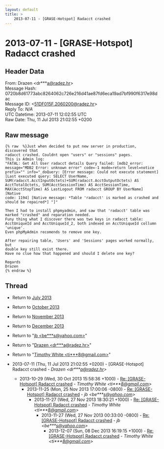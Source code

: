 ```yaml
---
layout: default
title: >
    2013-07-11 - [GRASE-Hotspot] Radacct crashed
---
```


# 2013-07-11 - [GRASE-Hotspot] Radacct crashed

## Header Data

From: Drazen \<dr***a@radez.hr\><br>
Message Hash: 0720b8d61773abc8264062c726e216d41ae87fd6eca19ad7bf990f6317e98dac<br>
Message ID: \<51DF015F.2060200@radez.hr\><br>
Reply To: _N/A_<br>
UTC Datetime: 2013-07-11 12:02:55 UTC<br>
Raw Date: Thu, 11 Jul 2013 21:02:55 +0200<br>

## Raw message

```
{% raw  %}Just when decided to put new server in production, discovered that 
radacct crashed. Couldnt open "users" or "sessions" pages.
This is Admin log:
"FATAL: Get All User radacct details Query failed: [mdb2_error: 
message="MDB2 Error: unknown error" code=-1 mode=return level=notice 
prefix="" info="_doQuery: [Error message: Could not execute statement] 
[Last executed query: SELECT UserName, 
SUM(radacct.AcctInputOctets)+SUM(radacct.AcctOutputOctets) AS 
AcctTotalOctets, SUM(AcctSessionTime) AS AcctSessionTime, 
MAX(AcctStopTime) AS LastLogout FROM radacct GROUP BY UserName] [Native 
code: 1194] [Native message: *Table 'radacct' is marked as crashed and 
should be repaired*] "]"

Then I had to install phpmyadmin, and saw that 'radacct' table was 
marked "crashed" and reparation needed.
Funy thing what I discover there was two keys in radacct table: 
AcctUniqueId and AcctUniqueId_2, both indexed on AcctUniqueId collumn 
'unique'.
Even phpMyAdmin recomends to remove one key.

After repairing table, 'Users' and 'Sessions' pages worked normally, but 
double key still exist there.
Have no clue how that happened and should I delete one key?

Regards
Drazen
{% endraw %}
```

## Thread

+ Return to [July 2013](/archive/2013/07)
+ Return to [October 2013](/archive/2013/10)
+ Return to [November 2013](/archive/2013/11)
+ Return to [December 2013](/archive/2013/12)

+ Return to "[jb <be***s<span>@</span>yahoo.com>](/authors/be___s_at_yahoo_com)"
+ Return to "[Drazen <dr***a<span>@</span>radez.hr>](/authors/dr___a_at_radez_hr)"
+ Return to "[Timothy White <ti***8<span>@</span>gmail.com>](/authors/ti___8_at_gmail_com)"

+ 2013-07-11 (Thu, 11 Jul 2013 21:02:55 +0200) - [GRASE-Hotspot] Radacct crashed - _Drazen \<dr***a@radez.hr\>_
  + 2013-10-29 (Wed, 30 Oct 2013 15:58:36 +1000) - [Re: [GRASE-Hotspot] Radacct crashed](/archive/2013/10/104d0b1899fd86db6a79a6e223071ad2693b9f9caae3471565a77b7661e05d69) - _Timothy White \<ti***8@gmail.com\>_
    + 2013-11-25 (Mon, 25 Nov 2013 17:00:06 -0800) - [Re: [GRASE-Hotspot] Radacct crashed](/archive/2013/11/36294a3420f610a95b23e8f927b24121d437cc5333787108babc2a17751a7433) - _jb \<be***s@yahoo.com\>_
      + 2013-11-27 (Wed, 27 Nov 2013 18:30:21 +1000) - [Re: [GRASE-Hotspot] Radacct crashed](/archive/2013/11/56e318ad862d0430c598ab426c3b84879f93a55f75e62b977d1746b4e78a6d76) - _Timothy White \<ti***8@gmail.com\>_
        + 2013-11-27 (Wed, 27 Nov 2013 00:33:00 -0800) - [Re: [GRASE-Hotspot] Radacct crashed](/archive/2013/11/13c48fadd1c97f6a0c818a129844ac55a49aee4938de4b504b909e89c9e51875) - _jb \<be***s@yahoo.com\>_
          + 2013-12-07 (Sun, 08 Dec 2013 16:19:15 +1000) - [Re: [GRASE-Hotspot] Radacct crashed](/archive/2013/12/d8726e46a468e7331f7cafa82cece4413cb70abbcdf33b03151565a5d02a7b5e) - _Timothy White \<ti***8@gmail.com\>_

